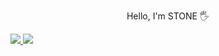 <p align="center">Hello, I'm STONE 🖐️</p>

<div>
    <a href="https://www.instagram.com/p_samename" target="blank">
        <img src="https://img.shields.io/badge/instagram-E4405F?style=flat-square&logo=instagram&logoColor=white"/>
    </a>
    <a href="https://velog.io/@p-samename" target="blank">
        <img src="https://img.shields.io/badge/velog-20C997?style=flat-square&logo=velog&logoColor=white"/>
    </a>
</div>
